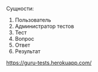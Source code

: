 Сущности:
1. Пользователь
2. Администратор тестов
3. Тест
4. Вопрос
5. Ответ
6. Результат

https://guru-tests.herokuapp.com/
